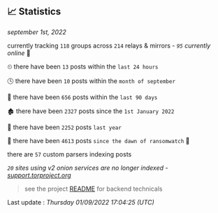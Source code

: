 
## 📈 Statistics
_september 1st, 2022_

currently tracking `118` groups across `214` relays & mirrors - _`95` currently online_ 📡

⏲ there have been `13` posts within the `last 24 hours`

🕓 there have been `10` posts within the `month of september`

📅 there have been `656` posts within the `last 90 days`

🏚 there have been `2327` posts since the `1st January 2022`

🚀 there have been `2252` posts `last year`

🦕 there have been `4613` posts `since the dawn of ransomwatch` 🐣

there are `57` custom parsers indexing posts

_`20` sites using v2 onion services are no longer indexed - [support.torproject.org](https://support.torproject.org/onionservices/v2-deprecation/)_

> see the project [README](https://github.com/jmousqueton/ransomwatch#readme) for backend technicals



Last update : _Thursday 01/09/2022 17:04:25 (UTC)_

